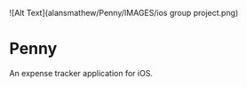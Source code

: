![Alt Text](alansmathew/Penny/IMAGES/ios group project.png)
# Penny
An expense tracker application for iOS.
